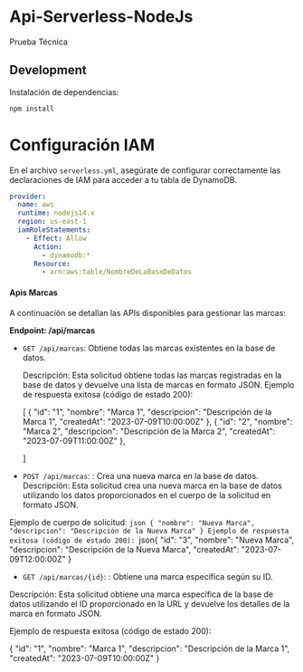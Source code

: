 # Api-Serverless-NodeJs

Prueba Técnica


## Development

Instalación de dependencias:

```bash
npm install
```

# Configuración IAM

En el archivo `serverless.yml`, asegúrate de configurar correctamente las declaraciones de IAM para acceder a tu tabla de DynamoDB. 

```yaml
provider:
  name: aws
  runtime: nodejs14.x
  region: us-east-1
  iamRoleStatements:
    - Effect: Allow
      Action: 
        - dynamodb:*
      Resource: 
        - arn:aws:table/NombreDeLaBaseDeDatos
```
#### Apis Marcas

A continuación se detallan las APIs disponibles para gestionar las marcas:

**Endpoint: /api/marcas**

- `GET /api/marcas`: Obtiene todas las marcas existentes en la base de datos.

  Descripción: Esta solicitud obtiene todas las marcas registradas en la base de datos y devuelve una lista de marcas en formato JSON.
  Ejemplo de respuesta exitosa (código de estado 200):

  [
    {
      "id": "1",
      "nombre": "Marca 1",
      "descripcion": "Descripción de la Marca 1",
      "createdAt": "2023-07-09T10:00:00Z"
    },
    {
      "id": "2",
      "nombre": "Marca 2",
      "descripcion": "Descripción de la Marca 2",
      "createdAt": "2023-07-09T11:00:00Z"
    },
   
  ]


- `POST /api/marcas`: : Crea una nueva marca en la base de datos.
Descripción: Esta solicitud crea una nueva marca en la base de datos utilizando los datos proporcionados en el cuerpo de la solicitud en formato JSON.

Ejemplo de cuerpo de solicitud:
    ```json
    {
    "nombre": "Nueva Marca",
    "descripcion": "Descripción de la Nueva Marca"
    }
Ejemplo de respuesta exitosa (código de estado 200):
        ```json{
        "id": "3",
        "nombre": "Nueva Marca",
        "descripcion": "Descripción de la Nueva Marca",
        "createdAt": "2023-07-09T12:00:00Z"
        }



- `GET /api/marcas/{id}`: : Obtiene una marca específica según su ID.

Descripción: Esta solicitud obtiene una marca específica de la base de datos utilizando el ID proporcionado en la URL y devuelve los detalles de la marca en formato JSON.

Ejemplo de respuesta exitosa (código de estado 200):

   {
    "id": "1",
    "nombre": "Marca 1",
    "descripcion": "Descripción de la Marca 1",
    "createdAt": "2023-07-09T10:00:00Z"
    }



